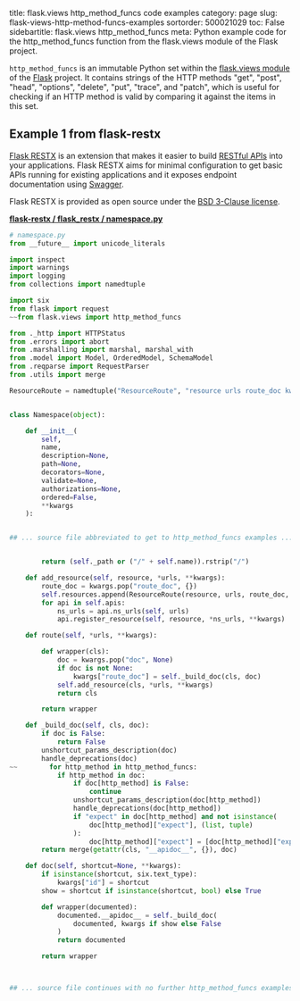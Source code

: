 title: flask.views http_method_funcs code examples
category: page
slug: flask-views-http-method-funcs-examples
sortorder: 500021029
toc: False
sidebartitle: flask.views http_method_funcs
meta: Python example code for the http_method_funcs function from the flask.views module of the Flask project.


`http_method_funcs` is an immutable Python set within the
[flask.views module](https://github.com/pallets/flask/blob/master/src/flask/views.py)
of the [Flask](/flask.html) project. It contains strings of the HTTP methods
"get", "post", "head", "options", "delete", "put", "trace", and "patch",
which is useful for checking if an HTTP method is valid by comparing it
against the items in this set.


## Example 1 from flask-restx
[Flask RESTX](https://github.com/python-restx/flask-restx) is an
extension that makes it easier to build
[RESTful APIs](/application-programming-interfaces.html) into
your applications. Flask RESTX aims for minimal configuration to
get basic APIs running for existing applications and it exposes
endpoint documentation using [Swagger](https://swagger.io/).

Flask RESTX is provided as open source under the
[BSD  3-Clause license](https://github.com/python-restx/flask-restx/blob/master/LICENSE).

[**flask-restx / flask_restx / namespace.py**](https://github.com/python-restx/flask-restx/blob/master/flask_restx/./namespace.py)

```python
# namespace.py
from __future__ import unicode_literals

import inspect
import warnings
import logging
from collections import namedtuple

import six
from flask import request
~~from flask.views import http_method_funcs

from ._http import HTTPStatus
from .errors import abort
from .marshalling import marshal, marshal_with
from .model import Model, OrderedModel, SchemaModel
from .reqparse import RequestParser
from .utils import merge

ResourceRoute = namedtuple("ResourceRoute", "resource urls route_doc kwargs")


class Namespace(object):

    def __init__(
        self,
        name,
        description=None,
        path=None,
        decorators=None,
        validate=None,
        authorizations=None,
        ordered=False,
        **kwargs
    ):


## ... source file abbreviated to get to http_method_funcs examples ...


        return (self._path or ("/" + self.name)).rstrip("/")

    def add_resource(self, resource, *urls, **kwargs):
        route_doc = kwargs.pop("route_doc", {})
        self.resources.append(ResourceRoute(resource, urls, route_doc, kwargs))
        for api in self.apis:
            ns_urls = api.ns_urls(self, urls)
            api.register_resource(self, resource, *ns_urls, **kwargs)

    def route(self, *urls, **kwargs):

        def wrapper(cls):
            doc = kwargs.pop("doc", None)
            if doc is not None:
                kwargs["route_doc"] = self._build_doc(cls, doc)
            self.add_resource(cls, *urls, **kwargs)
            return cls

        return wrapper

    def _build_doc(self, cls, doc):
        if doc is False:
            return False
        unshortcut_params_description(doc)
        handle_deprecations(doc)
~~        for http_method in http_method_funcs:
            if http_method in doc:
                if doc[http_method] is False:
                    continue
                unshortcut_params_description(doc[http_method])
                handle_deprecations(doc[http_method])
                if "expect" in doc[http_method] and not isinstance(
                    doc[http_method]["expect"], (list, tuple)
                ):
                    doc[http_method]["expect"] = [doc[http_method]["expect"]]
        return merge(getattr(cls, "__apidoc__", {}), doc)

    def doc(self, shortcut=None, **kwargs):
        if isinstance(shortcut, six.text_type):
            kwargs["id"] = shortcut
        show = shortcut if isinstance(shortcut, bool) else True

        def wrapper(documented):
            documented.__apidoc__ = self._build_doc(
                documented, kwargs if show else False
            )
            return documented

        return wrapper



## ... source file continues with no further http_method_funcs examples...

```


